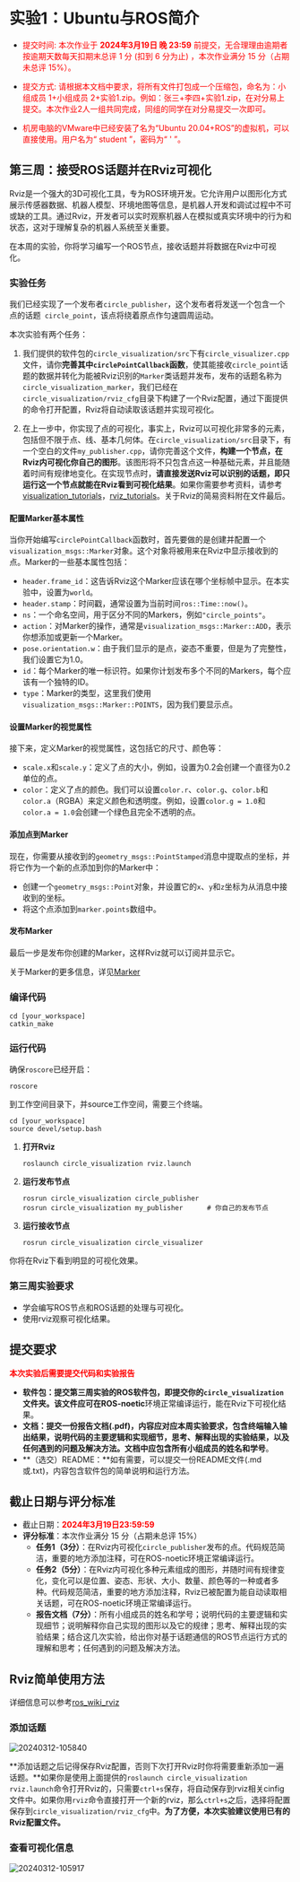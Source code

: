 # 实验1：Ubuntu与ROS简介

- <font color='red'> 提交时间: 本次作业于 **2024年3月19日 晚 23:59** 前提交，无合理理由逾期者按逾期天数每天扣期末总评 1 分 (扣到 6 分为止) ，本次作业满分 15 分（占期未总评 15%）。</font>

- <font color='red'>提交方式: 请根据本文档中要求，将所有文件打包成一个压缩包，命名为：小组成员 1+小组成员 2+实验1.zip。例如：张三+李四+实验1.zip，在对分易上提交。本次作业2人一组共同完成，同组的同学在对分易提交一次即可。</font>

- <font color='red'>机房电脑的VMware中已经安装了名为“Ubuntu 20.04+ROS”的虚拟机，可以直接使用。用户名为“ student ”，密码为“ ' ”。</font>

## 第三周：接受ROS话题并在Rviz可视化

Rviz是一个强大的3D可视化工具，专为ROS环境开发。它允许用户以图形化方式展示传感器数据、机器人模型、环境地图等信息，是机器人开发和调试过程中不可或缺的工具。通过Rviz，开发者可以实时观察机器人在模拟或真实环境中的行为和状态，这对于理解复杂的机器人系统至关重要。

在本周的实验，你将学习编写一个ROS节点，接收话题并将数据在Rviz中可视化。

### 实验任务

我们已经实现了一个发布者`circle_publisher`，这个发布者将发送一个包含一个点的话题` circle_point`，该点将绕着原点作匀速圆周运动。

本次实验有两个任务：

1. 我们提供的软件包的`circle_visualization/src`下有`circle_visualizer.cpp`文件，请你**完善其中`circlePointCallback`函数**，使其能接收`circle_point`话题的数据并转化为能被Rviz识别的`Marker`类话题并发布，发布的话题名称为`circle_visualization_marker`，我们已经在`circle_visualization/rviz_cfg`目录下构建了一个Rviz配置，通过下面提供的命令打开配置，Rviz将自动读取该话题并实现可视化。

2. 在上一步中，你实现了点的可视化，事实上，Rviz可以可视化非常多的元素，包括但不限于点、线、基本几何体。在`circle_visualization/src`目录下，有一个空白的文件`my_publisher.cpp`，请你完善这个文件，**构建一个节点，在Rviz内可视化你自己的图形**。该图形将不只包含点这一种基础元素，并且能随着时间有规律地变化。在实现节点时，**请直接发送Rviz可以识别的话题，即只运行这一个节点就能在Rviz看到可视化结果**。如果你需要参考资料，请参考[visualization_tutorials](http://wiki.ros.org/visualization/Tutorials)，[rviz_tutorials](http://wiki.ros.org/rviz/Tutorials)。关于Rviz的简易资料附在文件最后。

#### 配置Marker基本属性

当你开始编写`circlePointCallback`函数时，首先要做的是创建并配置一个`visualization_msgs::Marker`对象。这个对象将被用来在Rviz中显示接收到的点。Marker的一些基本属性包括：

- `header.frame_id`：这告诉Rviz这个Marker应该在哪个坐标帧中显示。在本实验中，设置为`world`。
- `header.stamp`：时间戳，通常设置为当前时间`ros::Time::now()`。
- `ns`：一个命名空间，用于区分不同的Markers，例如`"circle_points"`。
- `action`：对Marker的操作，通常是`visualization_msgs::Marker::ADD`，表示你想添加或更新一个Marker。
- `pose.orientation.w`：由于我们显示的是点，姿态不重要，但是为了完整性，我们设置它为1.0。
- `id`：每个Marker的唯一标识符。如果你计划发布多个不同的Markers，每个应该有一个独特的ID。
- `type`：Marker的类型，这里我们使用`visualization_msgs::Marker::POINTS`，因为我们要显示点。

#### 设置Marker的视觉属性

接下来，定义Marker的视觉属性，这包括它的尺寸、颜色等：

- `scale.x`和`scale.y`：定义了点的大小，例如，设置为0.2会创建一个直径为0.2单位的点。
- `color`：定义了点的颜色。我们可以设置`color.r`、`color.g`、`color.b`和`color.a`（RGBA）来定义颜色和透明度。例如，设置`color.g = 1.0`和`color.a = 1.0`会创建一个绿色且完全不透明的点。

#### 添加点到Marker

现在，你需要从接收到的`geometry_msgs::PointStamped`消息中提取点的坐标，并将它作为一个新的点添加到你的Marker中：

- 创建一个`geometry_msgs::Point`对象，并设置它的`x`、`y`和`z`坐标为从消息中接收到的坐标。
- 将这个点添加到`marker.points`数组中。

#### 发布Marker

最后一步是发布你创建的Marker，这样Rviz就可以订阅并显示它。

关于Marker的更多信息，详见[Marker](http://wiki.ros.org/rviz/DisplayTypes/Marker)

### 编译代码

```shell
cd [your_workspace]
catkin_make
```

### 运行代码

确保`roscore`已经开启：

```shell
roscore
```

到工作空间目录下，并source工作空间，需要三个终端。

```shell
cd [your_workspace]
source devel/setup.bash
```

1. **打开Rviz**

   ```shell
   roslaunch circle_visualization rviz.launch
   ```

2. **运行发布节点**

   ```shell
   rosrun circle_visualization circle_publisher   
   rosrun circle_visualization my_publisher      # 你自己的发布节点
   ```

3. **运行接收节点**

   ```shell
   rosrun circle_visualization circle_visualizer
   ```

你将在Rviz下看到明显的可视化效果。

### 第三周实验要求

- 学会编写ROS节点和ROS话题的处理与可视化。
- 使用rviz观察可视化结果。

## 提交要求

<font color='red'>**本次实验后需要提交代码和实验报告**</font>

- **软件包：**提交第三周实验的ROS软件包，即提交你的`circle_visualization`文件夹。该文件应可在**ROS-noetic**环境正常编译运行，能在Rviz下可视化结果。
- **文档：**提交一份报告文档(.pdf)，内容应对应本周实验要求，包含终端输入输出结果，说明代码的主要逻辑和实现细节，思考、解释出现的实验结果，以及任何遇到的问题及解决方法。文档中应包含**所有小组成员的姓名和学号**。
- **（选交）README：**如有需要，可以提交一份README文件(.md或.txt)，内容包含软件包的简单说明和运行方法。

## 截止日期与评分标准

- 截止日期：<font color='red'>**2024年3月19日23:59:59**</font>
- **评分标准**：本次作业满分 15 分（占期未总评 15%）
  - **任务1（3分）**：在Rviz内可视化`circle_publisher`发布的点。代码规范简洁，重要的地方添加注释，可在ROS-noetic环境正常编译运行。
  - **任务2（5分）**：在Rviz内可视化多种元素组成的图形，并随时间有规律变化，变化可以是位置、姿态、形状、大小、数量、颜色等的一种或者多种。代码规范简洁，重要的地方添加注释，Rviz已被配置为能自动读取相关话题，可在ROS-noetic环境正常编译运行。
  - **报告文档（7分）**：所有小组成员的姓名和学号；说明代码的主要逻辑和实现细节；说明解释你自己实现的图形以及它的规律；思考、解释出现的实验结果；结合这几次实验，给出你对基于话题通信的ROS节点运行方式的理解和思考；任何遇到的问题及解决方法。


## Rviz简单使用方法

详细信息可以参考[ros_wiki_rviz](http://wiki.ros.org/rviz)

### 添加话题

![20240312-105840](picture/20240312-105840.jpg)

**添加话题之后记得保存Rviz配置，否则下次打开Rviz时你将需要重新添加一遍话题。**如果你是使用上面提供的`roslaunch circle_visualization rviz.launch`命令打开Rviz的，只需要`ctrl+s`保存，将自动保存到rviz相关cinfig文件中。如果你用`rviz`命令直接打开一个新的rviz，那么`ctrl+s`之后，选择将配置保存到`circle_visualization/rviz_cfg`中。**为了方便，本次实验建议使用已有的Rviz配置文件。**

### 查看可视化信息

![20240312-105917](picture/20240312-105917.jpg)
